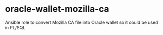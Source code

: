 # oracle-wallet-mozilla-ca
Ansible role to convert Mozilla CA file into Oracle wallet so it could be used in PL/SQL
